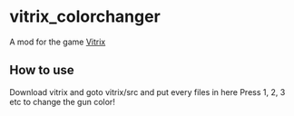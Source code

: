 # vitrix_colorchanger
A mod for the game [Vitrix](https://github.com/ShadityZ/Vitrix)

## How to use
Download vitrix and goto vitrix/src and put every files in here
Press 1, 2, 3 etc to change the gun color!
